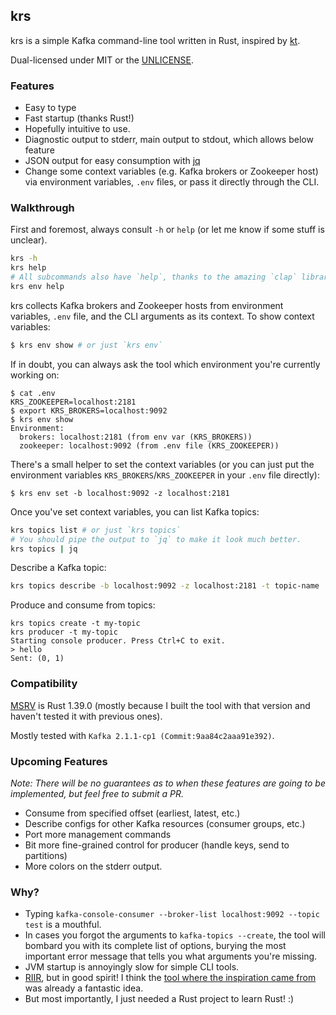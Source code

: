 krs
---
krs is a simple Kafka command-line tool written in Rust, inspired by [kt](https://github.com/fgeller/kt).

Dual-licensed under MIT or the [UNLICENSE](https://unlicense.org/).

### Features

*   Easy to type
*   Fast startup (thanks Rust!)
*   Hopefully intuitive to use.
*   Diagnostic output to stderr, main output to stdout, which allows below feature
*   JSON output for easy consumption with [jq](https://stedolan.github.io/jq/)
*   Change some context variables (e.g. Kafka brokers or Zookeeper host) via environment variables, `.env` files, or pass it directly through the CLI.

### Walkthrough

First and foremost, always consult `-h` or `help` (or let me know if some stuff
is unclear).
```bash
krs -h
krs help
# All subcommands also have `help`, thanks to the amazing `clap` library.
krs env help
```

krs collects Kafka brokers and Zookeeper hosts from environment variables,
`.env` file, and the CLI arguments as its context. To show context variables:
```bash
$ krs env show # or just `krs env`
```

If in doubt, you can always ask the tool which environment you're currently
working on:
```
$ cat .env
KRS_ZOOKEEPER=localhost:2181
$ export KRS_BROKERS=localhost:9092
$ krs env show
Environment:
  brokers: localhost:2181 (from env var (KRS_BROKERS))
  zookeeper: localhost:9092 (from .env file (KRS_ZOOKEEPER))
```

There's a small helper to set the context variables (or you can just put the
environment variables `KRS_BROKERS`/`KRS_ZOOKEEPER` in your `.env` file
directly):
```
$ krs env set -b localhost:9092 -z localhost:2181
```

Once you've set context variables, you can list Kafka topics:
```bash
krs topics list # or just `krs topics`
# You should pipe the output to `jq` to make it look much better.
krs topics | jq
```

Describe a Kafka topic: 
```bash
krs topics describe -b localhost:9092 -z localhost:2181 -t topic-name
```

Produce and consume from topics:
```
krs topics create -t my-topic
krs producer -t my-topic
Starting console producer. Press Ctrl+C to exit.
> hello
Sent: (0, 1)
```

### Compatibility

[MSRV](https://github.com/rust-embedded/wg/blob/master/ops/msrv.md) is Rust
1.39.0 (mostly because I built the tool with that version and haven't tested it
with previous ones).

Mostly tested with `Kafka 2.1.1-cp1 (Commit:9aa84c2aaa91e392)`.

### Upcoming Features

_Note: There will be no guarantees as to when these features are going to be
implemented, but feel free to submit a PR._

* Consume from specified offset (earliest, latest, etc.)
* Describe configs for other Kafka resources (consumer groups, etc.)
* Port more management commands
* Bit more fine-grained control for producer (handle keys, send to partitions)
* More colors on the stderr output.

### Why?

* Typing `kafka-console-consumer --broker-list localhost:9092 --topic test` is
  a mouthful.
* In cases you forgot the arguments to `kafka-topics --create`, the tool will
  bombard you with its complete list of options, burying the most important
  error message that tells you what arguments you're missing.
* JVM startup is annoyingly slow for simple CLI tools.
* [RIIR](https://github.com/ansuz/RIIR), but in good spirit! I think the [tool
  where the inspiration came from](https://github.com/fgeller/kt) was already a
  fantastic idea.
* But most importantly, I just needed a Rust project to learn Rust! :)

